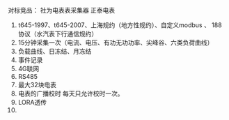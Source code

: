 对标竞品：
社为电表表采集器  正泰电表
1. t645-1997、t645-2007、上海规约（地方性规约）、自定义modbus 、  188协议（水汽表下行通信规约）
2. 15分钟采集一次（电流、电压、有功无功功率、尖峰谷、六类负荷曲线）
3. 负载曲线、日冻结、月冻结
4. 事件记录
5. 4G联网
6. RS485
7. 最大32块电表
8. 电表的广播校时 每天只允许校时一次。
9. LORA透传
9.


